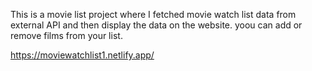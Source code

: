 This is a movie list project where I fetched movie watch list data from          
external API and then display the data on the website. yoou can add or remove films from your list.                                                                                                                      
 
https://moviewatchlist1.netlify.app/    
